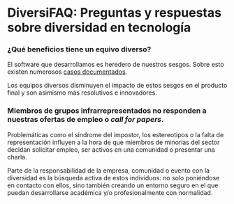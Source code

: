 # DiversiFAQ: Preguntas y respuestas sobre diversidad en tecnología

### ¿Qué beneficios tiene un equivo diverso?

El software que desarrollamos es heredero de nuestros sesgos. Sobre esto existen
numerosos [casos documentados](https://www.theguardian.com/technology/2017/apr/13/ai-programs-exhibit-racist-and-sexist-biases-research-reveals).

Los equipos diversos disminuyen el impacto de estos sesgos en el producto final
y son asimismo más resolutivos e innovadores.

### Miembros de grupos infrarrepresentados no responden a nuestras ofertas de empleo o *call for papers*.

Problemáticas como el síndrome del impostor, los estereotipos o la falta de
representación influyen a la hora de que miembros de minorías del sector decidan
solicitar empleo, ser activos en una comunidad o presentar una charla.

Parte de la responsabilidad de la empresa, comunidad o evento con la diversidad
es la búsqueda activa de estos individuos: no solo poniéndose en contacto con
ellos, sino también creando un entorno seguro en el que puedan desarrollarse
académica y/o profesionalmente con normalidad.
